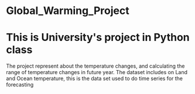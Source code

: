 # Global_Warming_Project
# This is University's project in Python class
The project represent about the temperature changes, and calculating the range of temperature changes in future year. 
The dataset includes on Land and Ocean temperature, this is the data set used to do time series for the forecasting
